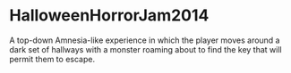# HalloweenHorrorJam2014
A top-down Amnesia-like experience in which the player moves around a dark set of hallways with a monster roaming about to find the key that will permit them to escape.
